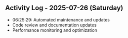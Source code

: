 ## Activity Log - 2025-07-26 (Saturday)
- 06:25:29: Automated maintenance and updates
- Code review and documentation updates
- Performance monitoring and optimization

